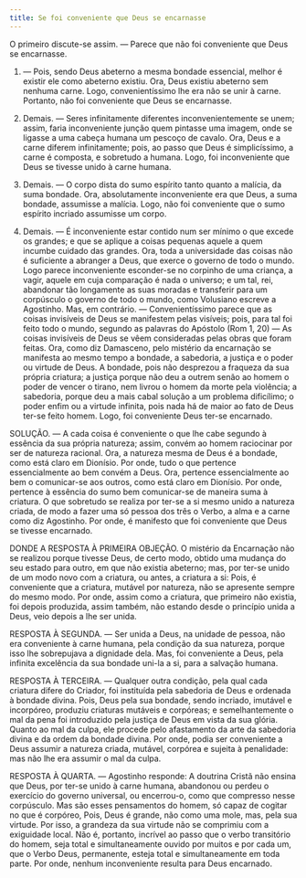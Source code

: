 ```yaml
---
title: Se foi conveniente que Deus se encarnasse
---
```


O primeiro discute-se assim. — Parece que não foi conveniente que Deus se encarnasse.  

1. — Pois, sendo Deus abeterno a mesma bondade essencial, melhor é existir ele como abeterno existiu. Ora, Deus existiu abeterno sem nenhuma carne. Logo, convenientíssimo lhe era não se unir à carne. Portanto, não foi conveniente que Deus se encarnasse.  

2. Demais. — Seres infinitamente diferentes inconvenientemente se unem; assim, faria inconveniente junção quem pintasse uma imagem, onde se ligasse a uma cabeça humana um pescoço de cavalo. Ora, Deus e a carne diferem infinitamente; pois, ao passo que Deus é simplicíssimo, a carne é composta, e sobretudo a humana. Logo, foi inconveniente que Deus se tivesse unido à carne humana.  

3. Demais. — O corpo dista do sumo espírito tanto quanto a malícia, da suma bondade. Ora, absolutamente inconveniente era que Deus, a suma bondade, assumisse a malícia. Logo, não foi conveniente que o sumo espírito incriado assumisse um corpo.  

4. Demais. — É inconveniente estar contido num ser mínimo o que excede os grandes; e que se aplique a coisas pequenas aquele a quem incumbe cuidado das grandes. Ora, toda a universidade das coisas não é suficiente a abranger a Deus, que exerce o governo de todo o mundo. Logo parece inconveniente esconder-se no corpinho de uma criança, a vagir, aquele em cuja comparação é nada o universo; e um tal, rei, abandonar tão longamente as suas moradas e transferir para um corpúsculo o governo de todo o mundo, como Volusiano escreve a Agostinho.  Mas, em contrário. — Convenientíssimo parece que as coisas invisíveis de Deus se manifestem pelas visíveis; pois, para tal foi feito todo o mundo, segundo as palavras do Apóstolo (Rom 1, 20) — As coisas invisíveis de Deus se vêem consideradas pelas obras que foram feitas. Ora, como diz Damasceno, pelo mistério da encarnação se manifesta ao mesmo tempo a bondade, a sabedoria, a justiça e o poder ou virtude de Deus. A bondade, pois não desprezou a fraqueza da sua própria criatura; a justiça porque não deu a outrem senão ao homem o poder de vencer o tirano, nem livrou o homem da morte pela violência; a sabedoria, porque deu a mais cabal solução a um problema dificílimo; o poder enfim ou a virtude infinita, pois nada há de maior ao fato de Deus ter-se feito homem. Logo, foi conveniente Deus ter-se encarnado.  

SOLUÇÃO. — A cada coisa é conveniente o que lhe cabe segundo à essência da sua própria natureza; assim, convém ao homem raciocinar por ser de natureza racional. Ora, a natureza mesma de Deus é a bondade, como está claro em Dionísio. Por onde, tudo o que pertence essencialmente ao bem convém a Deus. Ora, pertence essencialmente ao bem o comunicar-se aos outros, como está claro em Dionísio. Por onde, pertence à essência do sumo bem comunicar-se de maneira suma à criatura. O que sobretudo se realiza por ter-se a si mesmo unido a natureza criada, de modo a fazer uma só pessoa dos três o Verbo, a alma e a carne como diz Agostinho. Por onde, é manifesto que foi conveniente que Deus se tivesse encarnado.  

DONDE A RESPOSTA À PRIMEIRA OBJEÇÃO. O mistério da Encarnação não se realizou porque tivesse Deus, de certo modo, obtido uma mudança do seu estado para outro, em que não existia abeterno; mas, por ter-se unido de um modo novo com a criatura, ou antes, a criatura a si: Pois, é conveniente que a criatura, mutável por natureza, não se apresente sempre do mesmo modo. Por onde, assim como a criatura, que primeiro não existia, foi depois produzida, assim também, não estando desde o princípio unida a Deus, veio depois a lhe ser unida.  

RESPOSTA À SEGUNDA. — Ser unida a Deus, na unidade de pessoa, não era conveniente à carne humana, pela condição da sua natureza, porque isso lhe sobrepujava a dignidade dela. Mas, foi conveniente a Deus, pela infinita excelência da sua bondade uni-la a si, para a salvação humana.  

RESPOSTA À TERCEIRA. — Qualquer outra condição, pela qual cada criatura difere do Criador, foi instituída pela sabedoria de Deus e ordenada à bondade divina. Pois, Deus pela sua bondade, sendo incriado, imutável e incorpóreo, produziu criaturas mutáveis e corpóreas; e semelhantemente o mal da pena foi introduzido pela justiça de Deus em vista da sua glória. Quanto ao mal da culpa, ele procede pelo afastamento da arte da sabedoria divina e da ordem da bondade divina. Por onde, podia ser conveniente a Deus assumir a natureza criada, mutável, corpórea e sujeita à penalidade: mas não lhe era assumir o mal da culpa.  

RESPOSTA À QUARTA. — Agostinho responde: A doutrina Cristã não ensina que Deus, por ter-se unido à carne humana, abandonou ou perdeu o exercício do governo universal, ou encerrou-o, como que compresso nesse corpúsculo. Mas são esses pensamentos do homem, só capaz de cogitar no que é corpóreo, Pois, Deus é grande, não como uma mole, mas, pela sua virtude. Por isso, a grandeza da sua virtude não se comprimiu com a exiguidade local. Não é, portanto, incrível ao passo que o verbo transitório do homem, seja total e simultaneamente ouvido por muitos e por cada um, que o Verbo Deus, permanente, esteja total e simultaneamente em toda parte. Por onde, nenhum inconveniente resulta para Deus encarnado.